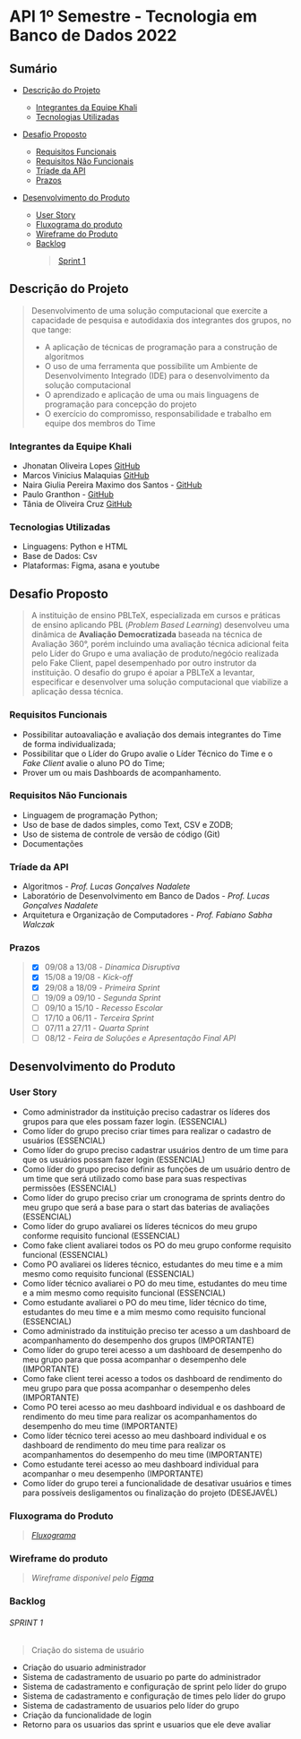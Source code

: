 # API 1º Semestre - Tecnologia em Banco de Dados 2022
##
## Sumário
  * [Descrição do Projeto](#Descrição-do-Projeto)
     * [Integrantes da Equipe Khali](#Integrantes-da-Equipe-Khali)
     * [Tecnologias Utilizadas](#Tecnologias-Utilizadas)
     
  * [Desafio Proposto](#Desafio-Proposto)
      * [Requisitos Funcionais](#Requisitos-Funcionais)
      * [Requisitos Não Funcionais](#Requisitos-Não-Funcionais)
      * [Tríade da API](#Tríade-da-API)
      * [Prazos](#Prazos)
     
  * [Desenvolvimento do Produto](#User-Story)
     * [User Story](#User-Story)
     * [Fluxograma do produto](#Fluxograma-do-Produto)
     * [Wireframe do Produto](#Descrição-doProduto)
     * [Backlog](#Backlog)
         > [Sprint 1](#SPRINT-1)
      



##

## Descrição do Projeto
> Desenvolvimento de uma solução computacional que exercite a capacidade de pesquisa e autodidaxia dos integrantes dos grupos, no que tange:
> * A aplicação de técnicas de programação para a construção de algoritmos
> * O uso de uma ferramenta que possibilite um Ambiente de Desenvolvimento Integrado (IDE) para o desenvolvimento da solução computacional
> * O aprendizado e aplicação de uma ou mais linguagens de programação para concepção do projeto
> * O exercício do compromisso, responsabilidade e trabalho em equipe dos membros do Time

### Integrantes da Equipe Khali
* Jhonatan Oliveira Lopes [GitHub](https://github.com/JhonatanLop)
* Marcos Vinicius Malaquias [GitHub](https://github.com/Incivius)
* Naira Giulia Pereira Maximo dos Santos - [GitHub](http://github.com/naira-maximo)
* Paulo Granthon - [GitHub](https://github.com/paulo-granthon)
* Tânia de Oliveira Cruz [GitHub](https://github.com/taniacruzz)

### Tecnologias Utilizadas
* Linguagens: Python e HTML
* Base de Dados: Csv
* Plataformas: Figma, asana e youtube

##
## Desafio Proposto
> A instituição de ensino PBLTeX, especializada em cursos e práticas de ensino aplicando PBL (*Problem Based Learning*) desenvolveu uma dinâmica de **Avaliação Democratizada** baseada na técnica de Avaliação 360°, porém incluindo uma avaliação técnica adicional feita pelo Líder do Grupo e uma avaliação de produto/negócio realizada pelo Fake Client, papel desempenhado por outro instrutor da instituição.
> O desafio do grupo é apoiar a PBLTeX a levantar, especificar e desenvolver uma solução computacional que viabilize a aplicação dessa técnica. 
> 
### Requisitos Funcionais
* Possibilitar autoavaliação e avaliação dos demais integrantes do Time de forma individualizada;
* Possibilitar que o Líder do Grupo avalie o Líder Técnico do Time e o *Fake Client* avalie o aluno PO do Time;
* Prover um ou mais Dashboards de acompanhamento.

### Requisitos Não Funcionais
* Linguagem de programação Python;
* Uso de base de dados simples, como Text, CSV e ZODB;
* Uso de sistema de controle de versão de código (Git)
* Documentações

### Tríade da API
* Algoritmos - *Prof. Lucas Gonçalves Nadalete*
* Laboratório de Desenvolvimento em Banco de Dados - *Prof. Lucas Gonçalves Nadalete*
* Arquitetura e Organização de Computadores - *Prof. Fabiano Sabha Walczak*

### Prazos
> - [x] 09/08 a 13/08 - *Dinamica Disruptiva*
> - [x] 15/08 a 19/08 - *Kick-off*
> - [x] 29/08 a 18/09 - *Primeira Sprint*
> - [ ] 19/09 a 09/10 - *Segunda Sprint*
> - [ ] 09/10 a 15/10 - *Recesso Escolar*
> - [ ] 17/10 a 06/11 - *Terceira Sprint*
> - [ ] 07/11 a 27/11 - *Quarta Sprint*
> - [ ] 08/12 - *Feira de Soluções e Apresentação Final API*

##
## Desenvolvimento do Produto

### User Story
* Como administrador da instituição preciso cadastrar os líderes dos grupos para que eles possam fazer login. 
(ESSENCIAL)
* Como líder do grupo preciso criar times para realizar o cadastro de usuários 
(ESSENCIAL)
* Como líder do grupo preciso cadastrar usuários dentro de um time para que os usuários possam fazer login
(ESSENCIAL)
* Como líder do grupo preciso definir as funções de um usuário dentro de um time que será utilizado como base para suas respectivas permissões 
(ESSENCIAL)
* Como líder do grupo preciso criar um cronograma de sprints dentro do meu grupo que será a base para o start das baterias de avaliações
(ESSENCIAL)
* Como líder do grupo avaliarei os líderes técnicos do meu grupo conforme requisito funcional
(ESSENCIAL)
* Como fake client avaliarei todos os PO do meu grupo conforme requisito funcional
(ESSENCIAL)
* Como PO avaliarei os líderes técnico, estudantes do meu time e a mim mesmo como requisito funcional 
(ESSENCIAL)
* Como líder técnico avaliarei o PO do meu time, estudantes do meu time e a mim mesmo como requisito funcional 
(ESSENCIAL)
* Como estudante avaliarei o PO do meu time, líder técnico do time, estudantes do meu time e a mim mesmo como requisito funcional
(ESSENCIAL)
* Como administrado da instituição preciso ter acesso a um dashboard de acompanhamento do desempenho dos grupos
(IMPORTANTE)
* Como líder do grupo terei acesso a um dashboard de desempenho do meu grupo para que possa acompanhar o desempenho dele
(IMPORTANTE)
* Como fake client terei acesso a todos os dashboard de rendimento do meu grupo para que possa acompanhar o desempenho deles
(IMPORTANTE)
* Como PO terei acesso ao meu dashboard individual e os dashboard de rendimento do meu time para realizar os acompanhamentos do desempenho do meu time
(IMPORTANTE)
* Como líder técnico terei acesso ao meu dashboard individual e os dashboard de rendimento do meu time para realizar os acompanhamentos do desempenho do meu time
(IMPORTANTE)
* Como estudante terei acesso ao meu dashboard individual para acompanhar o meu desempenho
(IMPORTANTE)
* Como líder do grupo terei a funcionalidade de desativar usuários e times para possíveis desligamentos ou finalização do projeto
(DESEJAVÉL)

### Fluxograma do Produto
> *[Fluxograma](https://i.ibb.co/zZfJYtS/Fluxograma-Khali.png)*


### Wireframe do produto
> *Wireframe disponível pelo [Figma](https://www.figma.com/file/U1apWrrVuZHbtNIumUgUoo/Api?node-id=56%3A3)*

### Backlog
###### *SPRINT 1*

> Criação do sistema de usuário
* Criação do usuario administrador
* Sistema de cadastramento de usuario po parte do administrador 
* Sistema de cadastramento e configuração de sprint pelo líder do grupo
* Sistema de cadastramento e configuração de times pelo líder do grupo
* Sistema de cadastramento de usuarios pelo líder do grupo
* Criação da funcionalidade de login
* Retorno para os usuarios das sprint e usuarios que ele deve avaliar
